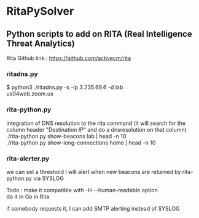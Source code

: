 # RitaPySolver
## Python scripts to add on RITA (Real Intelligence Threat Analytics)
Rita Github link : https://github.com/activecm/rita  

### ritadns.py
$ python3 ./ritadns.py -s -ip 3.235.69.6 -d lab  
us04web.zoom.us  

### rita-python.py
integration of DNS resolution to the rita command (it will search for the column header "Destination IP" and do a dnsresolution on that column)
./rita-python.py show-beacons lab | head -n 10  
./rita-python.py show-long-connections home | head -n 10  

### rita-alerter.py
we can set a threshold
I will alert when new beacons are returned by rita-python.py via SYSLOG

Todo : 
make it compatible with -H --human-readable option  
do it in Go in Rita  

if somebody requests it, I can add SMTP alerting instead of SYSLOG




